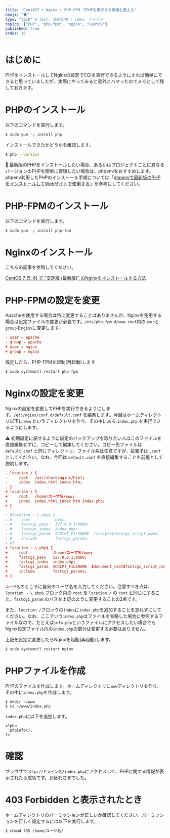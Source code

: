 ```yaml
---
title: "CentOS7 + Nginx + PHP-FPM でPHPを実行する環境を整える"
emoji: "🐕"
type: "tech" # tech: 技術記事 / idea: アイデア
topics: ["PHP", "php-fpm", "nginx", "CentOS"]
published: true
order: 16
---
```


# はじめに
PHPをインストールしてNginxの設定でCGIを実行できるようにすれば簡単にできると思っていましたが、実際にやってみると意外とハマったのでメモとして残しておきます。

# PHPのインストール
以下のコマンドを実行します。

```bash
$ sudo yum -y install php
```

インストールできたかどうかを確認します。

```bash
$ php --version
```

📝 最新版のPHPをインストールしたい場合、あるいはプロジェクトごとに異なるバージョンのPHPを簡単に管理したい場合は、phpenvをおすすめします。phpenv利用したPHPのインストール手順については「[phpenvで最新版のPHPをインストールしてWebサイトで使用する](http://qiita.com/noraworld/items/26e516e0245ff619f648)」を参考にしてください。

# PHP-FPMのインストール
以下のコマンドを実行します。

```bash
$ sudo yum -y install php-fpm
```

# Nginxのインストール
こちらの記事を参照してください。

[CentOS 7 (5, 6) で "安定版 (最新版)" のNginxをインストールする方法](http://qiita.com/noraworld/items/1aae57dcbe428089c7d5)

# PHP-FPMの設定を変更
Apacheを使用する場合は特に変更することはありませんが、Nginxを使用する場合は設定ファイルの変更が必要です。`/etc/php-fpm.d/www.conf`内の`user`と`group`を`nginx`に変更します。

```diff:/etc/php-fpm.d/www.conf
- user = apache
- group = apache
+ user = nginx
+ group = nginx
```

設定したら、PHP-FPMを起動(再起動)します

```bash
$ sudo systemctl restart php-fpm
```

# Nginxの設定を変更
Nginxの設定を変更してPHPを実行できるようにします。`/etc/nginx/conf.d/default.conf` を編集します。今回はホームディレクトリ以下に `www` というディレクトリを作り、その中にある `index.php` を実行できるようにします。

⚠️ 初期設定に戻せるように設定のバックアップを取りたい人はこのファイルを直接編集せずに、コピーして編集してください。コピー先ファイルは `default.conf` と同じディレクトリ、ファイル名は任意ですが、拡張子は `.conf` としてください。なお、今回は `default.conf` を直接編集することを前提として説明します。

```diff:/etc/nginx/conf.d/default.conf
- location / {
-     root   /usr/share/nginx/html;
-     index  index.html index.htm;
- }
+ location / {
+     root   /home/ユーザ名/www;
+     index  index.html index.htm index.php;
+ }

- #location ~ \.php$ {
- #    root           html;
- #    fastcgi_pass   127.0.0.1:9000;
- #    fastcgi_index  index.php;
- #    fastcgi_param  SCRIPT_FILENAME  /scripts$fastcgi_script_name;
- #    include        fastcgi_params;
- #}
+ location ~ \.php$ {
+     root           /home/ユーザ名/www;
+     fastcgi_pass   127.0.0.1:9000;
+     fastcgi_index  index.php;
+     fastcgi_param  SCRIPT_FILENAME  $document_root$fastcgi_script_name;
+     include        fastcgi_params;
+ }
```

`ユーザ名`のところに自分のユーザ名を入力してください。注意すべき点は、`location ~ \.php$` ブロック内の `root` を `location /` の `root` と同じにすること、`fastcgi_param` のパスを上記のように変更することの2点です。

また、`location /`ブロックの`index`に`index.php`を追加することを忘れずにしてください。なお、ここでいう`index.php`はファイルを省略した場合に参照するファイルなので、たとえば`info.php`というファイルにアクセスしたい場合でもNginx設定ファイル内の`index.php`の部分は変更する必要はありません。

上記を設定に変更したらNginxを起動(再起動)します。

```bash
$ sudo systemctl restart nginx
```

# PHPファイルを作成
PHPのファイルを作成します。ホームディレクトリに`www`ディレクトリを作り、その中に`index.php`を作成します。

```
$ mkdir ~/www
$ vi ~/www/index.php
```

`index.php`に以下を追加します。

```php:index.php
<?php
  phpinfo();
?>
```

# 確認
ブラウザで`http://ドメイン名/index.php`にアクセスして、PHPに関する情報が表示されたら成功です。お疲れさまでした。

# 403 Forbidden と表示されたとき
ホームディレクトリのパーミッションが正しいか確認してください。パーミッションを正しく設定するには以下を実行します。

```bash
$ chmod 755 /home/ユーザ名/
```
